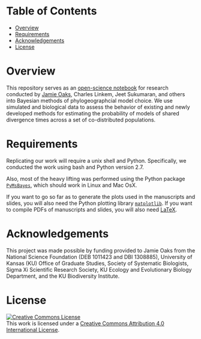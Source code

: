 Table of Contents
=================

 -  [Overview](#overview)
 -  [Requirements](#requirements)
 -  [Acknowledgements](#acknowledgements)
 -  [License](#license)


Overview
========

This repository serves as an [open-science
notebook](http://en.wikipedia.org/wiki/Open_notebook_science) for research
conducted by [Jamie Oaks](http://www.phyletica.com), Charles Linkem, Jeet
Sukumaran, and others into Bayesian methods of phylogeographcial model choice.
We use simulated and biological data to assess the behavior of existing and
newly developed methods for estimating the probability of models of shared
divergence times across a set of co-distributed populations.

Requirements
============

Replicating our work will require a unix shell and Python. Specifically, we
conducted the work using bash and Python version 2.7.

Also, most of the heavy lifting was performed using the Python package
[`PyMsBayes`](http://www.github.com/joaks1/PyMsBayes), which should work in Linux
and Mac OsX.

If you want to go so far as to generate the plots used in the manuscripts and
slides, you will also need the Python plotting library
[`matplotlib`](http://matplotlib.org/).
If you want to compile PDFs of manuscripts and slides, you will also need
[LaTeX](http://www.latex-project.org/).

Acknowledgements
================

This project was made possible by funding provided to Jamie Oaks from the
National Science Foundation (DEB 1011423 and DBI 1308885), University of Kansas
(KU) Office of Graduate Studies, Society of Systematic Biologists, Sigma Xi
Scientific Research Society, KU Ecology and Evolutionary Biology Department,
and the KU Biodiversity Institute.

License
=======

<a rel="license" href="http://creativecommons.org/licenses/by/4.0/deed.en_US"><img alt="Creative Commons License" style="border-width:0" src="http://i.creativecommons.org/l/by/4.0/88x31.png" /></a><br />This work is licensed under a <a rel="license" href="http://creativecommons.org/licenses/by/4.0/deed.en_US">Creative Commons Attribution 4.0 International License</a>.

